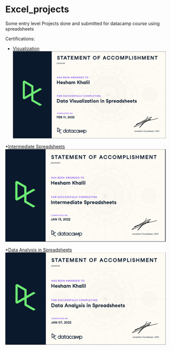 # Excel_projects
Some entry level Projects done and submitted for datacamp course using spreadsheets

Certifications:

* [Visualization](https://www.datacamp.com/statement-of-accomplishment/course/ec0de643c580f54e44f5030964ec0e6bbf90fb1d?share=true)
![alt text](https://github.com/HeshamK75/Excel_projects/blob/main/Cer.png?raw=true)

*[Intermediate Spreadsheets](https://www.datacamp.com/statement-of-accomplishment/course/54baac5942ed53a0bceacc46d4e5cdcf4d38c571?share=true)
![alt text](https://github.com/HeshamK75/Excel_projects/blob/main/Screen%20Shot%202022-02-11%20at%209.47.21%20AM.png)

*[Data Analysis in Spreadsheets](https://www.datacamp.com/statement-of-accomplishment/course/3aa9bdf230ef483a1a5b8c6b243b04bb88db2f46?share=true)
![alt text](https://github.com/HeshamK75/Excel_projects/blob/main/DA.png)
